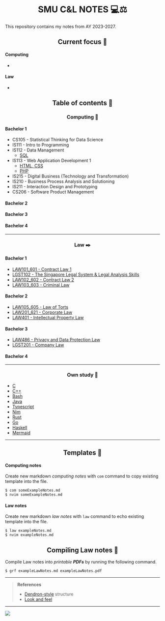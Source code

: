 <h1 align="center">SMU C&L NOTES 💻⚖️</h1>

This repository contains my notes from AY 2023-2027.

<h2 align="center">Current focus 📌</h2>

#### Computing

*

#### Law

*

<h2 align="center">Table of contents 📑</h2>

<h3 align="center">Computing 💽</h3>

<h4>Bachelor 1</h4>

* CS105 - Statistical Thinking for Data Science
* IS111 - Intro to Programming
* IS112 - Data Management
  * [SQL](bach1.IS112.sql.md)
* IS113 - Web Application Development 1
  * [HTML, CSS](bach1.IS113.htmlcss.md)
  * [PHP](bach1.IS113.php.md)
* IS215 - Digital Business (Technology and Transformation)
* IS210 - Business Process Analysis and Solutioning
* IS211 - Interaction Design and Prototyping
* CS206 - Software Product Management

<h4>Bachelor 2</h4>

<h4>Bachelor 3</h4>

<h4>Bachelor 4</h4>

---

<h3 align="center">Law ✒️</h3>

<h4>Bachelor 1</h4>

* [LAW101_601 - Contract Law 1](bach1.law101.Contract1)
* [LGST102 - The Singapore Legal System & Legal Analysis Skills](bach1.lgst102.SGLegalSystem)
* [LAW102_602 - Contract Law 2](bach1.law102.Contract2)
* [LAW103_603 - Criminal Law](bach1.law103.Criminal)

<h4>Bachelor 2</h4>

* [LAW105_605 - Law of Torts](bach2.law105.Tort)
* [LAW201_621 - Corporate Law](bach2.law201.Corporate)
* [LAW401 - Intellectual Property Law](bach2.law401.IPLaw)

<h4>Bachelor 3</h4>

* [LAW486 - Privacy and Data Protection Law](bach3.law486.PrivacyDataProtectLaw)
* [LGST201 - Company Law](bach3.lgst201.CompanyLaw)

<h4>Bachelor 4</h4>

---

<h3 align="center">Own study 🏣</h3>

* [C](ownstudy.C.md)
* [C++](ownstudy.CPP.md)
* [Bash](ownstudy.Bash.md)
* [Java](ownstudy.Java.md)
* [Typescript](ownstudy.Typescript.md)
* [Nim](ownstudy.Nim.md)
* [Rust](ownstudy.Rust.md)
* [Go](ownstudy.Go.md)
* [Haskell](ownstudy.Haskell.md)
* [Mermaid](ownstudy.Markdown.Mermaid.md)

---

<h2 align="center">Templates 🥮</h2>

#### Computing notes

Create new markdown *computing notes* with `com` command to copy existing template into the file.

```console
$ com someExampleNotes.md
$ nvim someExampleNotes.md
```

#### Law notes

Create new markdown *law notes* with `law` command to echo existing template into the file.

```console
$ law exampleNotes.md
$ nvim exampleNotes.md
```

<h2 align="center">Compiling Law notes 🎌</h2>

Compile Law notes into *printable **PDFs*** by running the following command.

```console
$ grf exampleLawNotes.md exampleLawNotes.pdf
```

---

> **References**
>
> * [Dendron-style](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) structure
> * [Look and feel](https://betterprogramming.pub/taking-my-university-course-computer-science-notes-in-latex-7565875fdde7)

---

![](https://user-images.githubusercontent.com/117062305/230006500-b6b862da-7263-4012-88ec-8506328541a5.png)

